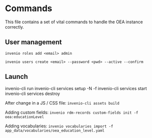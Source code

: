 # Commands

This file contains a set of vital commands to handle the OEA instance correctly.


## User management

`invenio roles add <email> admin`

`invenio users create <email> --password <pwd> --active --confirm`



## Launch

invenio-cli run
invenio-cli services setup -N -f
invenio-cli services start
invenio-cli services destroy

After change in a JS / CSS file:
`invenio-cli assets build`

Adding custom fields:
`invenio rdm-records custom-fields init -f oea:educationLevel`

Adding vocabularies:
`invenio vocabularies import -f app_data/vocabularies/oea_education_level.yaml`